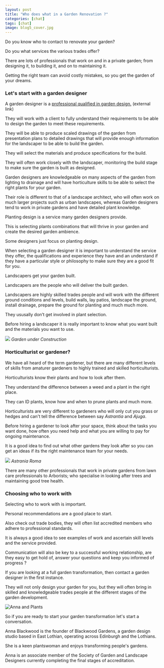 ```yaml
---
layout: post
title: "Who does what in a Garden Renovation ?" 
categories: [chat]
tags: [chat]
image: blog5_cover.jpg
---
```

Do you know who to contact to renovate your garden? 

Do you what services the various trades offer? 

There are lots of professionals that work on and in a private garden; from designing it, to building it, and on to maintaining it. 

Getting the right team can avoid costly mistakes, so you get the garden of your dreams.

### Let's start with a garden designer

A garden designer is a [professional qualified in garden design.](https://sgld.org.uk/find-a-designer/working-with-a-designer) (external link)  

They will work with a client to fully understand their requirements to be able to design the garden to meet these requirements. 

They will be able to produce scaled drawings of the garden from presentation plans to detailed drawings that will provide enough information for the landscaper to be able to build the garden. 

They will select the materials and produce specifications for the build. 

They will often work closely with the landscaper, monitoring the build stage to make sure the garden is built as designed. 

Garden designers are knowledgeable on many aspects of the garden from lighting to drainage and will have horticulture skills to be able to select the right plants for your garden. 

Their role is different to that of a landscape architect, who will often work on much larger projects such as urban landscapes, whereas Garden designers tend to work in private gardens and have detailed plant knowledge.

Planting design is a service many garden designers provide. 

This is selecting plants combinations that will thrive in your garden and create the desired garden ambience. 

Some designers just focus on planting design. 

When selecting a garden designer it is important to understand the service they offer, the qualifications and experience they have and an understand if they have a particular style or philosophy to make sure they are a good fit for you.  

Landscapers get your garden built.

Landscapers are the people who will deliver the built garden. 

Landscapers are highly skilled trades people and will work with the different ground conditions and levels, build walls, lay patios, landscape the ground, install drainage, prepare the ground for planting and much much more. 

They ususally don’t get involved in plant selection.

Before hiring a landscaper it is really important to know what you want built and the materials you want to use.

![](/assets/img/blog%205,%20image%201%20garden%20under%20construction.jpg)
*Garden under Construction*

### Horticulturist or gardener?

We have all heard of the term gardener, but there are many different levels of skills from amaturer  gardeners to highly trained and skilled horticulturists. 

Horticulturists know their plants and how to look after them. 

They understand the difference between a weed and a plant in the right place. 

They can ID plants, know how and when to prune plants and much more.

Horticulturists are very different to gardeners who will only cut you grass or hedges and can't tell the difference between say *Astrantia* and *Ajuga*. 

Before hiring a gardener to look after your space, think about the tasks you want done, how often you need help and what you are willing to pay for ongoing maintenance. 

It is a good idea to find out what other gardens they look after so you can get an ideas if its the right maintenance team for your needs.

![](/assets/img/blog%205%20-%20image%202%20astrantia%20'Roma'.jpg)
*Astrania Roma*

There are many other professionals that work in private gardens from lawn care professionals to Arborists; who specialise in looking after trees and maintaining good tree health.

### Choosing who to work with

Selecting who to work with is important. 

Personal recommendations are a good place to start. 

Also check out trade bodies, they will often list accredited members who adhere to professional standards. 

It is always a good idea to see examples of work and ascertain skill levels and the service provided.

Communication will also be key to a successful working relationship, are they easy to get hold of, answer your questions and keep you informed of progress ?

If you are looking at a full garden transformation, then contact a garden designer in the first instance. 

They will not only design your garden for you, but they will often bring in skilled and knowledgeable trades people at the different stages of the garden development.

![Anna and Plants](/assets/img/blog%205,%20image%203%20Anna%20setting%20out%20plants.JPG)

So if you are ready to start your garden transformation let's start a conversation.

Anna Blackwood is the founder of Blackwood Gardens, a garden design studio based in East Lothian, operating across Edinburgh and the Lothians.

She is a keen plantswoman and enjoys transforming people's gardens. 

Anna is an associate member of the Society of Garden and Landscape Designers currently completing the final stages of accreditation. 
 
